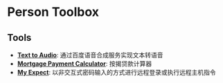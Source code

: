 # Person Toolbox

## Tools

- **[Text to Audio](text2audio/README.md)**: 通过百度语音合成服务实现文本转语音
- **[Mortgage Payment Calculator](mortgage-payment-calculator/README.md)**: 按揭贷款计算器
- **[My Expect](shell/myexpect.md)**: 以非交互式密码输入的方式进行远程登录或执行远程主机指令
